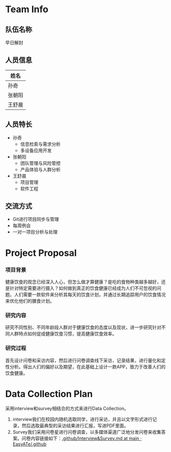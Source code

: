 # Team Info

## 队伍名称

早日解封

## 人员信息

| 姓名 |
| --- |
| 孙奇 |
| 张朝阳 |
| 王舒晨 |

## 人员特长

- 孙奇
    - 信息检索与需求分析
    - 多设备应用开发
- 张朝阳
    - 团队管理与风险管控
    - 产品体验与人群分析
- 王舒晨
    - 项目管理
    - 软件工程

## 交流方式

- Git进行项目同步与管理
- 每周例会
- 一对一项目分析与处理

# Project Proposal

### 项目背景

健康饮食的观念已经深入人心，但怎么做才算健康？是吃的食物种类越多越好，还是针对特定需要进行摄入？如何做到真正的饮食健康已经成为人们不可忽视的问题。人们需要一款软件来分析其每天的饮食计划，并通过长期追踪用户的饮食情况来优化他们的膳食计划。

### 研究内容

研究不同性别、不同年龄段人群对于健康饮食的态度以及现状，进一步研究针对不同人群特点如何促成健康饮食习惯，提高健康饮食效率。

### 研究过程

首先设计问卷和采访内容，然后进行问卷调查线下采访，记录结果，进行量化和定性分析。得出人们的偏好以及期望，在此基础上设计一款APP，致力于改善人们的饮食健康。

# Data Collection Plan

采用interview和survey相结合的方式来进行Data Collection。

1. interview我们在校园内随机选取同学，进行采访，并且以文字形式进行记录，然后选取最典型的采访结果进行汇报，写进PDF里面。
2. Survey我们采用问卷星进行问卷调查，以多媒体渠道广泛地分发问卷来收集答案。问卷内容链接如下：[.github/Interview&Survey.md at main · EasyATe/.github](https://github.com/EasyATe/.github/blob/main/profile/HCI/Interview%26Survey.md)
